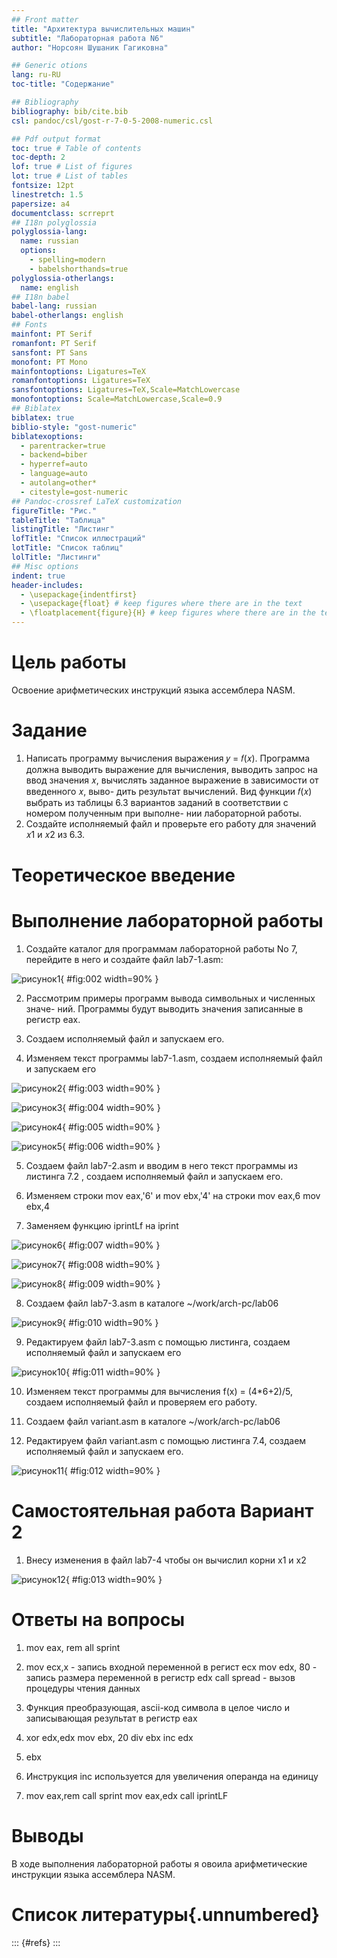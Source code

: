 ```yaml
---
## Front matter
title: "Архитектура вычислительных машин"
subtitle: "Лабораторная работа N6"
author: "Норсоян Шушаник Гагиковна"

## Generic otions
lang: ru-RU
toc-title: "Содержание"

## Bibliography
bibliography: bib/cite.bib
csl: pandoc/csl/gost-r-7-0-5-2008-numeric.csl

## Pdf output format
toc: true # Table of contents
toc-depth: 2
lof: true # List of figures
lot: true # List of tables
fontsize: 12pt
linestretch: 1.5
papersize: a4
documentclass: scrreprt
## I18n polyglossia
polyglossia-lang:
  name: russian
  options:
	- spelling=modern
	- babelshorthands=true
polyglossia-otherlangs:
  name: english
## I18n babel
babel-lang: russian
babel-otherlangs: english
## Fonts
mainfont: PT Serif
romanfont: PT Serif
sansfont: PT Sans
monofont: PT Mono
mainfontoptions: Ligatures=TeX
romanfontoptions: Ligatures=TeX
sansfontoptions: Ligatures=TeX,Scale=MatchLowercase
monofontoptions: Scale=MatchLowercase,Scale=0.9
## Biblatex
biblatex: true
biblio-style: "gost-numeric"
biblatexoptions:
  - parentracker=true
  - backend=biber
  - hyperref=auto
  - language=auto
  - autolang=other*
  - citestyle=gost-numeric
## Pandoc-crossref LaTeX customization
figureTitle: "Рис."
tableTitle: "Таблица"
listingTitle: "Листинг"
lofTitle: "Список иллюстраций"
lotTitle: "Список таблиц"
lolTitle: "Листинги"
## Misc options
indent: true
header-includes:
  - \usepackage{indentfirst}
  - \usepackage{float} # keep figures where there are in the text
  - \floatplacement{figure}{H} # keep figures where there are in the text
---
```


# Цель работы

Освоение арифметических инструкций языка ассемблера NASM.

# Задание

1. Написать программу вычисления выражения 𝑦 = 𝑓(𝑥). Программа должна
выводить выражение для вычисления, выводить запрос на ввод значения
𝑥, вычислять заданное выражение в зависимости от введенного 𝑥, выво-
дить результат вычислений. Вид функции 𝑓(𝑥) выбрать из таблицы 6.3
вариантов заданий в соответствии с номером полученным при выполне-
нии лабораторной работы. 
2. Создайте исполняемый файл и проверьте его
работу для значений 𝑥1 и 𝑥2 из 6.3.

# Теоретическое введение



# Выполнение лабораторной работы

1. Создайте каталог для программам лабораторной работы No 7, перейдите в
него и создайте файл lab7-1.asm:

![рисунок1](image/скрин1.png){ #fig:002 width=90% } 

2. Рассмотрим примеры программ вывода символьных и численных значе-
ний. Программы будут выводить значения записанные в регистр eax.

3. Создаем исполняемый файл и запускаем его.

4. Изменяем текст программы lab7-1.asm, создаем исполняемый файл и запускаем его

![рисунок2](image/скрин2.png){ #fig:003 width=90% }

![рисунок3](image/скрин11.png){ #fig:004 width=90% }

![рисунок4](image/скрин3.png){ #fig:005 width=90% }

![рисунок5](image/скрин4.png){ #fig:006 width=90% }

5. Создаем файл lab7-2.asm и вводим в него текст программы из листинга 7.2 , создаем исполняемый файл и запускаем его.

6. Изменяем строки mov eax,'6' и mov ebx,'4' на строки mov eax,6 mov ebx,4

7. Заменяем функцию iprintLf на iprint

![рисунок6](image/скрин5.png){ #fig:007 width=90% }

![рисунок7](image/скрин6.png){ #fig:008 width=90% }

![рисунок8](image/скрин7.png){ #fig:009 width=90% }

8. Создаем файл lab7-3.asm в каталоге ~/work/arch-pc/lab06

![рисунок9](image/скрин8.png){ #fig:010 width=90% }

9. Редактируем файл lab7-3.asm с помощью листинга, создаем исполняемый файл и запускаем его

![рисунок10](image/скрин9.png){ #fig:011 width=90% }

10. Изменяем текст программы для вычисления f(x) = (4*6+2)/5, создаем исполняемый файл и проверяем его работу.

11. Создаем файл variant.asm в каталоге ~/work/arch-pc/lab06

12. Редактируем файл variant.asm с помощью листинга 7.4, создаем исполняемый файл и запускаем его.

![рисунок11](image/скрин10.png){ #fig:012 width=90% }

# Самостоятельная работа Вариант 2

1. Внесу изменения в файл lab7-4 чтобы он вычислил корни х1 и х2 

![рисунок12](image/скрин12.png){ #fig:013 width=90% }


# Ответы на вопросы

1. mov eax, rem all sprint

2. mov ecx,x - запись входной переменной в регист ecx
   mov edx, 80 - запись размера переменной в регистр edx
   call spread - вызов процедуры чтения данных

3. Функция преобразующая, ascii-код символа в целое число и записывающая результат в регистр eax

4. xor edx,edx mov ebx, 20 div ebx inc edx

5. ebx

6. Инструкция inc используется для увеличения операнда на единицу

7. mov eax,rem call sprint mov eax,edx call iprintLF


# Выводы

В ходе выполнения лабораторной работы я овоила арифметические инструкции языка ассемблера NASM.


# Список литературы{.unnumbered}

::: {#refs}
:::
